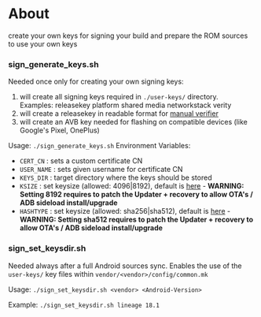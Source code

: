 # About

create your own keys for signing your build and prepare the ROM sources to use your own keys

### sign_generate_keys.sh

Needed once only for creating your own signing keys:

1. will create all signing keys required in `./user-keys/` directory.<br/>
   Examples: releasekey platform shared media networkstack verity
1. will create a releasekey in readable format for [manual verifier](https://github.com/sfX-android/update_verifier)
1. will create an AVB key needed for flashing on compatible devices (like Google's Pixel, OnePlus)

Usage: `./sign_generate_keys.sh`
Environment Variables:

- `CERT_CN` : sets a custom certificate CN
- `USER_NAME` : sets given username for certificate CN
- `KEYS_DIR` : target directory where the keys should be stored
- `KSIZE` : set keysize (allowed: 4096|8192), default is [here](https://github.com/sfX-android/android_buildtools/blob/main/sign/sign_generate_keys.sh#L11-L13) - **WARNING: Setting 8192 requires to patch the Updater + recovery to allow OTA's / ADB sideload install/upgrade**
- `HASHTYPE` : set keysize (allowed: sha256|sha512), default is [here](https://github.com/sfX-android/android_buildtools/blob/main/sign/sign_generate_keys.sh#L11-L13) - **WARNING: Setting sha512 requires to patch the Updater + recovery to allow OTA's / ADB sideload install/upgrade**

### sign_set_keysdir.sh

Needed always after a full Android sources sync. Enables the use of the `user-keys/` key files within `vendor/<vendor>/config/common.mk`
  
Usage: `./sign_set_keysdir.sh <vendor> <Android-Version>`
  
Example: `./sign_set_keysdir.sh lineage 18.1`
  
